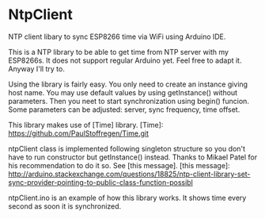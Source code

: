 # NtpClient
NTP client libary to sync ESP8266 time via WiFi using Arduino IDE.

This is a NTP library to be able to get time from NTP server with my ESP8266s. It does not support regular Arduino yet. Feel free to adapt it. Anyway I'll try to.

Using the library is fairly easy. You only need to create an instance giving host name. You may use default values by using getInstance() without parameters. Then you neet to start synchronization using begin() funcion. Some parameters can be adjusted: server, sync frequency, time offset.

This library makes use of [Time] library. 
[Time]: https://github.com/PaulStoffregen/Time.git

ntpClient class is implemented following singleton structure so you don't have to run constructor but getInstance() instead. Thanks to Mikael Patel for his recommendation to do it so. See [this message].
[this message]: http://arduino.stackexchange.com/questions/18825/ntp-client-library-set-sync-provider-pointing-to-public-class-function-possibl

ntpClient.ino is an example of how this library works. It shows time every second as soon it is synchronized.

